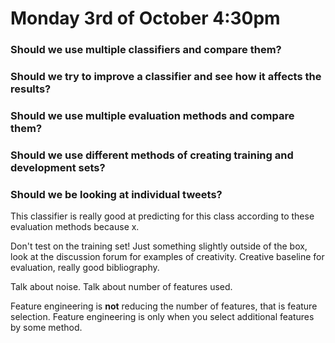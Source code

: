# Monday 3rd of October 4:30pm

### Should we use multiple classifiers and compare them?
### Should we try to improve a classifier and see how it affects the results?
### Should we use multiple evaluation methods and compare them?
### Should we use different methods of creating training and development sets?
### Should we be looking at individual tweets?

This classifier is really good at predicting for this class according to these evaluation methods because x.

Don't test on the training set!
Just something slightly outside of the box, look at the discussion forum for examples of creativity. Creative baseline for evaluation, really good bibliography. 

Talk about noise. Talk about number of features used.

Feature engineering is **not** reducing the number of features, that is feature selection. Feature engineering is only when you select additional features by some method.
